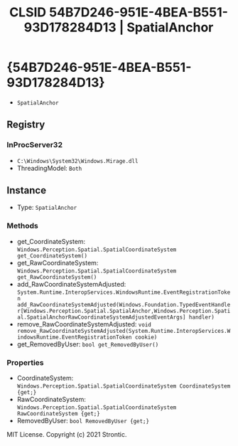 ﻿---
title: "CLSID 54B7D246-951E-4BEA-B551-93D178284D13 | SpatialAnchor"
excerpt: What is COM-Object CLSID 54B7D246-951E-4BEA-B551-93D178284D13?
---

# {54B7D246-951E-4BEA-B551-93D178284D13}

* `SpatialAnchor`

## Registry


### InProcServer32

* `C:\Windows\System32\Windows.Mirage.dll`
* ThreadingModel: `Both`

## Instance

* Type: `SpatialAnchor`

### Methods

* get_CoordinateSystem: `Windows.Perception.Spatial.SpatialCoordinateSystem get_CoordinateSystem()`
* get_RawCoordinateSystem: `Windows.Perception.Spatial.SpatialCoordinateSystem get_RawCoordinateSystem()`
* add_RawCoordinateSystemAdjusted: `System.Runtime.InteropServices.WindowsRuntime.EventRegistrationToken add_RawCoordinateSystemAdjusted(Windows.Foundation.TypedEventHandler[Windows.Perception.Spatial.SpatialAnchor,Windows.Perception.Spatial.SpatialAnchorRawCoordinateSystemAdjustedEventArgs] handler)`
* remove_RawCoordinateSystemAdjusted: `void remove_RawCoordinateSystemAdjusted(System.Runtime.InteropServices.WindowsRuntime.EventRegistrationToken cookie)`
* get_RemovedByUser: `bool get_RemovedByUser()`

### Properties

* CoordinateSystem: `Windows.Perception.Spatial.SpatialCoordinateSystem CoordinateSystem {get;}`
* RawCoordinateSystem: `Windows.Perception.Spatial.SpatialCoordinateSystem RawCoordinateSystem {get;}`
* RemovedByUser: `bool RemovedByUser {get;}`

MIT License. Copyright (c) 2021 Strontic.


